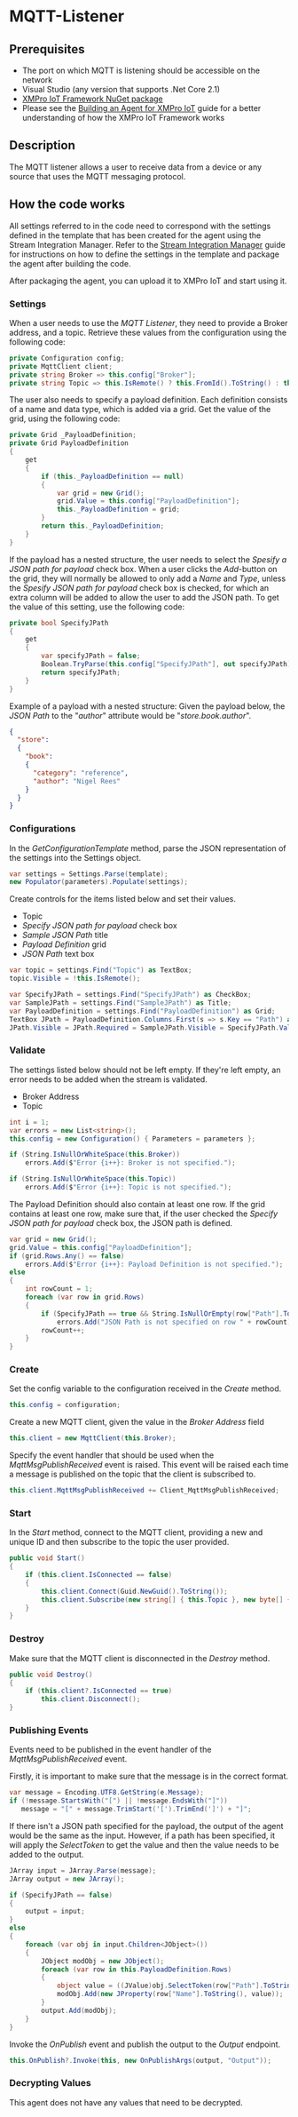 # MQTT-Listener

## Prerequisites
- The port on which MQTT is listening should be accessible on the network
- Visual Studio (any version that supports .Net Core 2.1)
- [XMPro IoT Framework NuGet package](https://www.nuget.org/packages/XMPro.IOT.Framework/3.0.2-beta)
- Please see the [Building an Agent for XMPro IoT](https://docs.xmpro.com/lessons/writing-an-agent-for-xmpro-iot/) guide for a better understanding of how the XMPro IoT Framework works

## Description
The MQTT listener allows a user to receive data from a device or any source that uses the MQTT messaging protocol.

## How the code works
All settings referred to in the code need to correspond with the settings defined in the template that has been created for the agent using the Stream Integration Manager. Refer to the [Stream Integration Manager](https://docs.xmpro.com/topic/getting-to-know-the-framework/#1534129009509-379bd7d3-9f40) guide for instructions on how to define the settings in the template and package the agent after building the code. 

After packaging the agent, you can upload it to XMPro IoT and start using it.

### Settings
When a user needs to use the *MQTT Listener*, they need to provide a Broker address, and a topic. Retrieve these values from the configuration using the following code: 
```csharp
private Configuration config;
private MqttClient client;
private string Broker => this.config["Broker"];
private string Topic => this.IsRemote() ? this.FromId().ToString() : this.config["Topic"];
```
The user also needs to specify a payload definition. Each definition consists of a name and data type, which is added via a grid. Get the value of the grid, using the following code:
```csharp
private Grid _PayloadDefinition;
private Grid PayloadDefinition
{
    get
    {
        if (this._PayloadDefinition == null)
        {
            var grid = new Grid();
            grid.Value = this.config["PayloadDefinition"];
            this._PayloadDefinition = grid;
        }
        return this._PayloadDefinition;
    }
}
```

If the payload has a nested structure, the user needs to select the *Spesify a JSON path for payload* check box. When a user clicks the *Add*-button on the grid, they will normally be allowed to only add a *Name* and *Type*, unless the *Spesify JSON path for payload* check box is checked, for which an extra column will be added to allow the user to add the JSON path. To get the value of this setting, use the following code:
```csharp
private bool SpecifyJPath
{
    get
    {
        var specifyJPath = false;
        Boolean.TryParse(this.config["SpecifyJPath"], out specifyJPath);
        return specifyJPath;
    }
}
```
Example of a payload with a nested structure: Given the payload below, the *JSON Path* to the "*author*" attribute would be "*store.book.author*".
```json
{
  "store":
  {
    "book":
    {
      "category": "reference",
      "author": "Nigel Rees"
    }
  }
} 
```

### Configurations
In the *GetConfigurationTemplate* method, parse the JSON representation of the settings into the Settings object.
```csharp
var settings = Settings.Parse(template);
new Populator(parameters).Populate(settings);
```
Create controls for the items listed below and set their values.
* Topic 
* *Specify JSON path for payload* check box
* *Sample JSON Path* title 
* *Payload Definition* grid
* *JSON Path* text box

```csharp
var topic = settings.Find("Topic") as TextBox;
topic.Visible = !this.IsRemote();

var SpecifyJPath = settings.Find("SpecifyJPath") as CheckBox;
var SampleJPath = settings.Find("SampleJPath") as Title;
var PayloadDefinition = settings.Find("PayloadDefinition") as Grid;
TextBox JPath = PayloadDefinition.Columns.First(s => s.Key == "Path") as TextBox;
JPath.Visible = JPath.Required = SampleJPath.Visible = SpecifyJPath.Value;
```

### Validate
The settings listed below should not be left empty. If they're left empty, an error needs to be added when the stream is validated.
* Broker Address
* Topic
```csharp
int i = 1;
var errors = new List<string>();
this.config = new Configuration() { Parameters = parameters };

if (String.IsNullOrWhiteSpace(this.Broker))
    errors.Add($"Error {i++}: Broker is not specified.");

if (String.IsNullOrWhiteSpace(this.Topic))
    errors.Add($"Error {i++}: Topic is not specified.");      
```
The Payload Definition should also contain at least one row. If the grid contains at least one row, make sure that, if the user checked the *Specify JSON path for payload* check box, the JSON path is defined.
```csharp
var grid = new Grid();
grid.Value = this.config["PayloadDefinition"];
if (grid.Rows.Any() == false)
    errors.Add($"Error {i++}: Payload Definition is not specified.");
else
{
    int rowCount = 1;
    foreach (var row in grid.Rows)
    {
        if (SpecifyJPath == true && String.IsNullOrEmpty(row["Path"].ToString()))
            errors.Add("JSON Path is not specified on row " + rowCount);
        rowCount++;
    }
}
```

### Create
Set the config variable to the configuration received in the *Create* method.
```csharp
this.config = configuration;
```
Create a new MQTT client, given the value in the *Broker Address* field 
```csharp
this.client = new MqttClient(this.Broker);
```
Specify the event handler that should be used when the *MqttMsgPublishReceived* event is raised. This event will be raised each time a message is published on the topic that the client is subscribed to.
```csharp
this.client.MqttMsgPublishReceived += Client_MqttMsgPublishReceived;
```

### Start
In the *Start* method, connect to the MQTT client, providing a new and unique ID and then subscribe to the topic the user provided.
```csharp
public void Start()
{
    if (this.client.IsConnected == false)
    {
        this.client.Connect(Guid.NewGuid().ToString());
        this.client.Subscribe(new string[] { this.Topic }, new byte[] { MqttMsgBase.QOS_LEVEL_EXACTLY_ONCE });
    }
}
```

### Destroy
Make sure that the MQTT client is disconnected in the *Destroy* method.
```csharp
public void Destroy()
{
    if (this.client?.IsConnected == true)
        this.client.Disconnect();
}
```
### Publishing Events
Events need to be published in the event handler of the *MqttMsgPublishReceived* event.

Firstly, it is important to make sure that the message is in the correct format.
 ```csharp
var message = Encoding.UTF8.GetString(e.Message);
if (!message.StartsWith("[") || !message.EndsWith("]"))
    message = "[" + message.TrimStart('[').TrimEnd(']') + "]";
```

If there isn't a JSON path specified for the payload, the output of the agent would be the same as the input. However, if a path has been specified, it will apply the *SelectToken* to get the value and then the value needs to be added to the output.
```csharp
JArray input = JArray.Parse(message);
JArray output = new JArray();

if (SpecifyJPath == false)
{
    output = input;
}
else
{
    foreach (var obj in input.Children<JObject>())
    {
        JObject modObj = new JObject();
        foreach (var row in this.PayloadDefinition.Rows)
        {
            object value = ((JValue)obj.SelectToken(row["Path"].ToString()))?.Value;
            modObj.Add(new JProperty(row["Name"].ToString(), value));
        }
        output.Add(modObj);
    }
}
```

Invoke the *OnPublish* event and publish the output to the *Output* endpoint.
```csharp
this.OnPublish?.Invoke(this, new OnPublishArgs(output, "Output"));
```

### Decrypting Values
This agent does not have any values that need to be decrypted.
